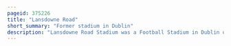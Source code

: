 ```yaml
---
pageid: 375226
title: "Lansdowne Road"
short_summary: "Former stadium in Dublin"
description: "Lansdowne Road Stadium was a Football Stadium in Dublin owned by the irish Rugby Football Union and used primarily for Association Football and rugby Union Matches. The Stadium was demolished in 2007 to make Way for the aviva Stadium on the same Site that was opened in 2010."
---
```

